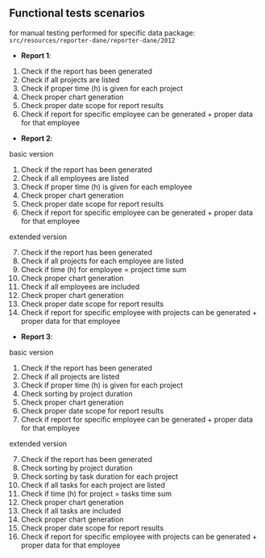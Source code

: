 ## Functional tests scenarios 

for manual testing performed for specific data package: `src/resources/reporter-dane/reporter-dane/2012`

- **Report 1**:
1) Check if the report has been generated
2) Check if all projects are listed
3) Check if proper time (h) is given for each project
4) Check proper chart generation
5) Check proper date scope for report results
6) Check if report for specific employee can be generated + proper data for that employee

- **Report 2**:

basic version

1) Check if the report has been generated
2) Check if all employees are listed
3) Check if proper time (h) is given for each employee
4) Check proper chart generation
5) Check proper date scope for report results
6) Check if report for specific employee can be generated + proper data for that employee

extended version

7) Check if the report has been generated 
8) Check if all projects for each employee are listed
9) Check if time (h) for employee =  project time sum
10) Check proper chart generation
11) Check if all employees are included
12) Check proper chart generation 
13) Check proper date scope for report results 
14) Check if report for specific employee with projects can be generated + proper data for that employee

- **Report 3**:

basic version

1) Check if the report has been generated
2) Check if all projects are listed
3) Check if proper time (h) is given for each project
4) Check sorting by project duration
5) Check proper chart generation
6) Check proper date scope for report results
7) Check if report for specific employee can be generated + proper data for that employee

extended version

7) Check if the report has been generated
8) Check sorting by project duration
9) Check sorting by task duration for each project
10) Check if all tasks for each project are listed
11) Check if time (h) for project =  tasks time sum
12) Check proper chart generation
13) Check if all tasks are included
13) Check proper chart generation
14) Check proper date scope for report results
15) Check if report for specific employee with projects can be generated + proper data for that employee
